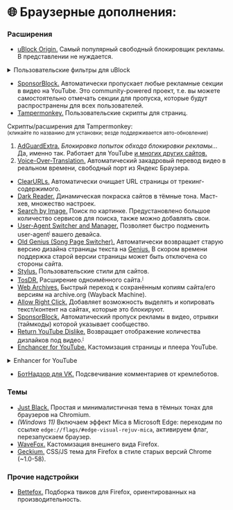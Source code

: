 # 🌐 Браузерные дополнения:

### Расширения

* [uBlock Origin.](https://ublockorigin.com/ru) Самый популярный свободный блокировщик рекламы. В представлении не нуждается.  

<details>

<summary>Пользовательские фильтры для uBlock</summary>

Как добавить: тапаем по иконке uBlock Origin → открываем панель управления (клик по шестерёнке) → Списки фильтров → активируем нужное (можно сразу всё). Применяем изменения.  
Далее переходим в раздел Мои фильтры → копируем и вставляем код, указанный ниже. Снова применяем изменения.

### Aternos

* Anti-Adblock баннер
```
@@||aternos.org^$shide
```

### Яндекс

* Реклама на страницах поиска и картинок
```
/^ya\.ru|yandex/##div[class*="-Incut"]
/^ya\.ru|yandex/###search-result > li:has(div[class*="Organic"]:not([class*="Title"]) > *:has-text(/^[РP]{1}[еe]{1}кл[аa]{1}м[аa]{1}$/i))
/^ya\.ru|yandex/##div:has(> .ImagesViewer-SidebarAdv)
/^ya\.ru|yandex/##div:has(> #ImagesViewer-SidebarAdv)
/^ya\.ru|yandex/##.ImagesViewer-LayoutFooter:has(.CommercialProduct)
/^ya\.ru|yandex/##.ImagesViewer-LayoutSideblock > div > div > div:not(:has(.MMViewerButtons))
/^ya\.ru|yandex/##.ProductGallery
/^ya\.ru|yandex/##.i-mini-bem:has([class*="tgo__mark"]:has-text(/^[РP]{1}[еe]{1}кл[аa]{1}м[аa]{1}$/i))
```

* Реклама на странице погоды. Убирает современный вид страницы, возвращая сводку по дням
```
yandex.*##:matches-path(/pogoda) #content_right
yandex.*##:matches-path(/pogoda) .blog-widget
yandex.*##:matches-path(/pogoda) [role="main"] > :not(#content_left, [data-bem*="/pogoda"])
yandex.*##:matches-path(/pogoda) .card:not(:has(.weather-table))
yandex.*##:matches-path(/pogoda) [data-bem*="segment-details"] > :not(article)
yandex.*##:matches-path(/pogoda) #__next > [data-overlay-container="true"] > div > div:has(main) > div
yandex.*##:matches-path(/pogoda) #__next > [data-overlay-container="true"] main > div:not(:has(nav)) > div:not(:has(article, ul))
yandex.*##:matches-path(/pogoda) #__next > [data-overlay-container="true"] main > div:not(:has(nav)) > div:has(ul) > div > div:not(:has(article, button))
yandex.*##:matches-path(/pogoda) .pro-entry-points
yandex.*##:matches-path(/pogoda) .header-b2b__menu-item
yandex.*##:matches-path(/weather) #content_right
yandex.*##:matches-path(/weather) .blog-widget
yandex.*##:matches-path(/weather) [role="main"] > :not(#content_left, [data-bem*="/weather"])
yandex.*##:matches-path(/weather) .card:not(:has(.weather-table))
yandex.*##:matches-path(/weather) [data-bem*="segment-details"] > :not(article)
yandex.*##:matches-path(/weather) #__next > [data-overlay-container="true"] > div > div:has(main) > div
yandex.*##:matches-path(/weather) #__next > [data-overlay-container="true"] main > div:not(:has(nav)) > div:not(:has(article, ul))
yandex.*##:matches-path(/weather) #__next > [data-overlay-container="true"] main > div:not(:has(nav)) > div:has(ul) > div > div:not(:has(article, button))
yandex.*##:matches-path(/weather) .pro-entry-points
yandex.*##:matches-path(/weather) .header-b2b__menu-item
```

* Кнопка вызова Алисы
```
ya.ru##.alice-fab
/^ya\.ru|yandex/##.AliceFabButton
```

### YouTube
* Кнопка "Спасибо/Thanks" под плеером
```
##yt-button-shape > button[aria-label="Thanks"]
```

</details>

* [SponsorBlock.](https://sponsor.ajay.app/) Автоматически пропускает любые рекламные секции в видео на YouTube. Это community-powered проект, т.е. вы можете самостоятельно отмечать секции для пропуска, которые будут распространены для всех пользователей.
* [Tampermonkey.](https://tampermonkey.net/index.php?locale=ru) Пользовательские скрипты для страниц.  

Скрипты/расширения для Tampermonkey:  
<sup>(кликайте по названию для установки; везде поддерживается авто-обновление)</sup>

1. [AdGuardExtra.](https://userscripts.adtidy.org/release/adguard-extra/1.0/adguard-extra.user.js) *Блокировка попыток обхода блокировки рекламы...* Да, именно так. Работает для YouTube [и многих других сайтов.](https://github.com/AdguardTeam/AdGuardExtra#websites-where-adguard-extra-can-be-useful)
2. [Voice-Over-Translation.](https://raw.githubusercontent.com/ilyhalight/voice-over-translation/master/dist/vot.user.js) Автоматический закадровый перевод видео в реальном времени, свободный порт из Яндекс Браузера.

* [ClearURLs.](https://chrome.google.com/webstore/detail/clearurls/lckanjgmijmafbedllaakclkaicjfmnk) Автоматически очищает URL страницы от трекинг-содержимого.
* [Dark Reader.](https://chrome.google.com/webstore/detail/dark-reader/eimadpbcbfnmbkopoojfekhnkhdbieeh) Динамическая покраска сайтов в тёмные тона. Маст-хев, множество настроек.
* [Search by Image.](https://chrome.google.com/webstore/detail/search-by-image/cnojnbdhbhnkbcieeekonklommdnndci) Поиск по картинке. Предустановлено большое количество сервисов для поиска, также можно добавлять свои.
* [User-Agent Switcher and Manager.](https://chrome.google.com/webstore/detail/user-agent-switcher-and-m/bhchdcejhohfmigjafbampogmaanbfkg) Позволяет быстро подменить user-agent<sup>[`ℹ️`](https://ru.wikipedia.org/wiki/User_agent)</sup> вашего девайса.
* [Old Genius (Song Page Switcher).](https://chrome.google.com/webstore/detail/old-genius-song-page-swit/dgdnchkkkknfdahaehnkfifchgnoidjj) Автоматически возвращает старую версию дизайна страницы текста на [Genius.](https://genius.com) В скором времени поддержка старой версии страницы может быть отключена со стороны сайта.
* [Stylus.](https://chromewebstore.google.com/detail/stylus/clngdbkpkpeebahjckkjfobafhncgmne) Пользовательские стили для сайтов.
* [TosDR.](https://github.com/tosdr/browser-extensions) Расширение одноимённого сайта.<sup>[`ℹ️`](https://github.com/reddxae/list/blob/main/list/useful.md#:~:text=%D1%81%D0%BB%D0%B8%D1%88%D0%BA%D0%BE%D0%BC%20%D0%B1%D0%BE%D0%BB%D1%8C%D1%88%D0%BE%D0%B3%D0%BE%20%D1%80%D0%B0%D0%B7%D0%BC%D0%B5%D1%80%D0%B0.-,tosdr,-.%20%D0%9F%D1%80%D0%B5%D0%B4%D0%BE%D1%81%D1%82%D0%B0%D0%BB%D0%B2%D1%8F%D0%B5%D1%82%20%D0%BA%D1%80%D0%B0%D1%82%D0%BA%D1%83%D1%8E%20%D0%B8%D0%BB%D0%B8)</sup>
* [Web Archives.](https://chrome.google.com/webstore/detail/web-archives/hkligngkgcpcolhcnkgccglchdafcnao) Быстрый переход к сохранённым копиям сайта/его версиям на archive.org (Wayback Machine).
* [Allow Right Click.](https://webextension.org/listing/allow-right-click.html) Добавляет возможность выделять и копировать текст/контент на сайтах, которые это блокируют.
* [SponsorBlock.](https://sponsor.ajay.app/) Автоматический пропуск рекламы в видео, отрывки (таймкоды) которой указывает сообщество.
* [Return YouTube Dislike.](https://www.returnyoutubedislike.com/) Возвращает отображение количества дизлайков под видео.<sup>[`ℹ️`](https://www.returnyoutubedislike.com/faq)</sup>
* [Enchancer for YouTube.](https://chromewebstore.google.com/detail/enhancer-for-youtube/ponfpcnoihfmfllpaingbgckeeldkhle) Кастомизация страницы и плеера YouTube.

<details>

<summary>Enhancer for YouTube</summary>

Переходим в настройки расширения, активируем пункт «Пользовательская тема» и вставляем код. Сохраняем. Изменения применяются без необходимости в перезагрузке страницы.

Убираем новый уродливый градиент в плеере и элементах интерфейса:

```css
.ytp-swatch-background-color,
#progress.ytd-thumbnail-overlay-resume-playback-renderer,
#progress.yt-page-navigation-progress,
.yt-spec-avatar-shape--live-ring::after,
.ytProgressBarLineProgressBarPlayedRefresh,
.ytp-play-progress {
   background: #f03 !important;
   background-color: #f03 !important;
}
#yt-ringo2-svg_yt10 path:first-of-type {
   fill: #f03 !important;
}
```

Исправляем пропорции превью на странице воспроизведения:

```css
.html5-video-player,
.ytp-cued-thumbnail-overlay,
.ytp-cued-thumbnail-overlay-image {
   background-size: contain !important;
   background-position: center !important;
   background-repeat: no-repeat !important;
}
```

Скрываем не относящиеся к поисковому запросу разделы ("Новые каналы для вас", "Новые видео для вас", "Зрители также посмотрели" и т.п.) на странице поиска:

```css
.ytd-search ytd-shelf-renderer:has([id="dismissible"]) {
   display: none !important;
}
```

</details>

* [БотНадзор для VK.](https://botnadzor.org/docs/extension) Подсвечивание комментариев от кремлеботов. 

### Темы

* [Just Black.](https://chrome.google.com/webstore/detail/just-black/aghfnjkcakhmadgdomlmlhhaocbkloab?hl=ru) Простая и минималистичная тема в тёмных тонах для браузеров на Chromium.  
* *(Windows 11)* Включаем эффект Mica в Microsoft Edge: переходим по ссылке `edge://flags/#edge-visual-rejuv-mica`, активируем флаг, перезапускаем браузер.
* [WaveFox.](https://github.com/QNetITQ/WaveFox) Кастомизация внешнего вида Firefox.
* [Geckium.](https://github.com/angelbruni/Geckium) CSS/JS тема для Firefox в стиле старых версий Chrome (~1.0-58).

### Прочие надстройки
* [Bettefox.](https://github.com/yokoffing/Betterfox) Подборка твиков для Firefox, ориентированных на производительность.
